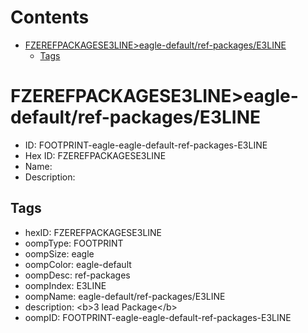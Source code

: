 



Contents
========

* [FZEREFPACKAGESE3LINE>eagle-default/ref-packages/E3LINE](#fzerefpackagese3lineeagle-defaultref-packagese3line)
	* [Tags](#tags)

# FZEREFPACKAGESE3LINE>eagle-default/ref-packages/E3LINE

- ID: FOOTPRINT-eagle-eagle-default-ref-packages-E3LINE
- Hex ID: FZEREFPACKAGESE3LINE
- Name: 
- Description: 

## Tags

- hexID: FZEREFPACKAGESE3LINE
- oompType: FOOTPRINT
- oompSize: eagle
- oompColor: eagle-default
- oompDesc: ref-packages
- oompIndex: E3LINE
- oompName: eagle-default/ref-packages/E3LINE
- description: &lt;b&gt;3 lead Package&lt;/b&gt;
- oompID: FOOTPRINT-eagle-eagle-default-ref-packages-E3LINE

